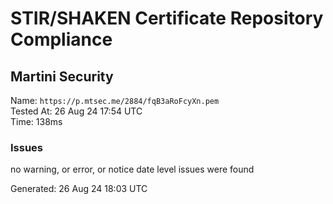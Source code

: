 # STIR/SHAKEN Certificate Repository Compliance

## Martini Security

Name: `https://p.mtsec.me/2884/fqB3aRoFcyXn.pem`\
Tested At: 26 Aug 24 17:54 UTC\
Time: 138ms

### Issues

no warning, or error, or notice date level issues were found

Generated: 26 Aug 24 18:03 UTC
